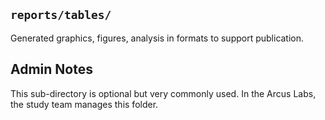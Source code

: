 ## `reports/tables/`

Generated graphics, figures, analysis in formats to support publication. 

## Admin Notes

This sub-directory is optional but very commonly used. In the Arcus Labs, the study team manages this folder. 

